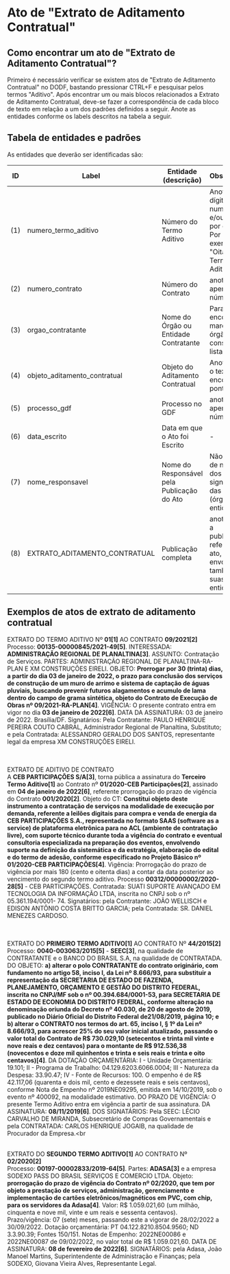 # Ato de "Extrato de Aditamento Contratual"


## Como encontrar um ato de "Extrato de Aditamento Contratual"?

Primeiro é necessário verificar se existem atos de "Extrato de Aditamento Contratual" no DODF, bastando pressionar CTRL+F e pesquisar pelos termos "Aditivo". Após encontrar um ou mais blocos relacionados a Extrato de Aditamento Contratual, deve-se fazer a correspondência de cada bloco de texto em relação a um dos padrões definidos a seguir. Anote as entidades conforme os labels descritos na tabela a seguir.

## Tabela de entidades e padrões

As entidades que deverão ser identificadas são:

ID | Label | Entidade (descrição)  | Observação
------- | ------- | ------- | ------- 
(1) | numero_termo_aditivo | Número do Termo Aditivo | Anotar os dígitos numéricos e/ou escrito por extenso. Por exemplo, "Oitavo Termo Aditivo"
(2) | numero_contrato | Número do Contrato | anotar apenas os números
(3) | orgao_contratante | Nome do Órgão ou Entidade Contratante | Para encontrar e marcar o órgão, consulte a lista [aqui](../listagem_orgaos.md)
(4) | objeto_aditamento_contratual | Objeto do Aditamento Contratual | Anotar todo o texto até encontrar o ponto final
(5) | processo_gdf | Processo no GDF | anotar apenas os números
(6) | data_escrito | Data em que o Ato foi Escrito | -
(7) | nome_responsavel | Nome do Responsável pela Publicação do Ato  | Não é nome de nenhum dos signatários das partes (órgão e entidade)
(8) | EXTRATO_ADITAMENTO_CONTRATUAL | Publicação completa | anotar toda a publicação referente ao ato, envolvendo também as suas entidades


## Exemplos de atos de extrato de aditamento contratual


EXTRATO DO TERMO ADITIVO Nº **01[1]** AO CONTRATO **09/2021[2]**<br>
Processo: **00135-00000845/2021-49[5]**. INTERESSADA: **ADMINISTRAÇÃO REGIONAL DE PLANALTINA[3]**. ASSUNTO: Contratação de Serviços. PARTES: ADMINISTRAÇÃO REGIONAL DE PLANALTINA-RA-PLAN E XM CONSTRUÇÕES EIRELI. OBJETO: **Prorrogar por 30 (trinta) dias, a partir do dia 03 de janeiro de 2022, o prazo para conclusão dos serviços de construção de um muro de arrimo e sistema de captação de águas pluviais, buscando prevenir futuros alagamentos e acumulo de lama dentro do campo de grama sintética, objeto do Contrato de Execução de Obras nº 09/2021-RA-PLAN[4]**. VIGÊNCIA: O presente contrato entra em vigor no dia **03 de janeiro de 2022[6]**. DATA DA ASSINATURA: 03 de janeiro de 2022. Brasília/DF. Signatários: Pela Contratante: PAULO HENRIQUE PEREIRA COUTO CABRAL, Administrador Regional de Planaltina, Substituto; e pela Contratada: ALESSANDRO GERALDO DOS SANTOS, representante legal da empresa XM CONSTRUÇÕES EIRELI.<br><br><br>


EXTRATO DE ADITIVO DE CONTRATO<br>
A **CEB PARTICIPAÇÕES S/A[3]**, torna pública a assinatura do **Terceiro Termo Aditivo[1]** ao Contrato nº **01/2020-CEB Participações[2]**, assinado em **04 de janeiro de 2022[6]**, referente prorrogação do prazo de vigência do Contrato **001/2020[2]**. Objeto do CT: **Constitui objeto deste instrumento a contratação de serviços na modalidade de execução por demanda, referente a leilões digitais para compra e venda de energia da CEB PARTICIPAÇÕES S.A., representada no formato SAAS (software as a service) de plataforma eletrônica para no ACL (ambiente de contratação livre), com suporte técnico durante toda a vigência do contrato e eventual consultoria especializada na preparação dos eventos, envolvendo suporte na definição da sistemática e da estratégia, elaboração do edital e do termo de adesão, conforme especificado no Projeto Básico nº 01/2020-CEB PARTICIPAÇÕES[4]**. Vigência: Prorrogação do prazo de vigência por mais 180 (cento e oitenta dias) a contar da data posterior ao vencimento do segundo termo aditivo. Processo **00312/00000002/2020-28[5]** - CEB PARTICIPAÇÕES. Contratada: SUATI SUPORTE AVANÇADO EM TECNOLOGIA DA INFORMAÇÃO LTDA, inscrita no CNPJ sob o nº 05.361.194/0001- 74. Signatários: pela Contratante: JOÃO WELLISCH e EDISON ANTÔNIO COSTA BRITTO GARCIA; pela Contratada: SR. DANIEL MENEZES CARDOSO.<br><br><br>

EXTRATO DO **PRIMEIRO TERMO ADITIVO[1]** AO CONTRATO Nº **44/2015[2]**<br>
Processo: **0040-003063/2015[5]** - **SEEC[3]**, na qualidade de CONTRATANTE e o BANCO DO BRASIL S.A, na qualidade de CONTRATADA. DO OBJETO: **a) alterar o polo CONTRATANTE do contrato originário, com fundamento no artigo 58, inciso I, da Lei nº 8.666/93, para substituir a representação da SECRETARIA DE ESTADO DE FAZENDA, PLANEJAMENTO, ORÇAMENTO E GESTÃO DO DISTRITO FEDERAL, inscrita no CNPJ/MF sob o nº 00.394.684/0001-53, para SECRETARIA DE ESTADO DE ECONOMIA DO DISTRITO FEDERAL, conforme alteração na denominação oriunda do Decreto nº 40.030, de 20 de agosto de 2019, publicado no Diário Oficial do Distrito Federal de21/08/2019, página 10; e b) alterar o CONTRATO nos termos do art. 65, inciso I, § 1º da Lei nº 8.666/93, para acrescer 25% do seu valor inicial atualizado, passando o valor total do Contrato de R$ 730.029,10 (setecentos e trinta mil vinte e nove reais e dez centavos) para o montante de R$ 912.536,38 (novecentos e doze mil quinhentos e trinta e seis reais e trinta e oito centavos)[4]**. DA DOTAÇÃO ORÇAMENTÁRIA: I - Unidade Orçamentária: 19.101; II - Programa de Trabalho: 04.129.6203.6066.0004; III - Natureza da Despesa: 33.90.47; IV - Fonte de Recursos: 100. O empenho é de R$ 42.117,06 (quarenta e dois mil, cento e dezessete reais e seis centavos), conforme Nota de Empenho nº 2019NE09295, emitida em 14/10/2019, sob o evento nº 400092, na modalidade estimativo. DO PRAZO DE VIGÊNCIA: O presente Termo Aditivo entra em vigência a partir de sua assinatura. DA ASSINATURA: **08/11/2019[6]**. DOS SIGNATÁRIOS: Pela SEEC: LÉCIO CARVALHO DE MIRANDA, Subsecretário de Compras Governamentais e pela CONTRATADA: CARLOS HENRIQUE JOGAIB, na qualidade de Procurador da Empresa.<br<br><br>

EXTRATO DO **SEGUNDO TERMO ADITIVO[1]** AO CONTRATO Nº **02/2020[2]**<br>
Processo: **00197-00002833/2019-64[5]**. Partes: **ADASA[3]** e a empresa SODEXO PASS DO BRASIL SERVIÇOS E COMERCIO LTDA. Objeto: **prorrogação do prazo de vigência do Contrato nº 02/2020, que tem por objeto a prestação de serviços, administração, gerenciamento e implementação de cartões eletrônicos/magnéticos em PVC, com chip, para os servidores da Adasa[4]**. Valor: R$ 1.059.021,60 (um milhão, cinquenta e nove mil, vinte e um reais e sessenta centavos). Prazo/vigência: 07 (sete) meses, passando este a vigorar de 28/02/2022 a 30/09/2022. Dotação orçamentária: PT 04.122.8210.8504.9560; ND 3.3.90.39; Fontes 150/151. Notas de Empenho: 2022NE00086 e 2022NE00087 de 09/02/2022, no valor total de R$ 1.059.021,60. DATA DE ASSINATURA: **08 de fevereiro de 2022[6]**. SIGNATÁRIOS: pela Adasa, João Manoel Martins, Superintendente de Administração e Finanças; pela SODEXO, Giovana Vieira Alves, Representante Legal.
